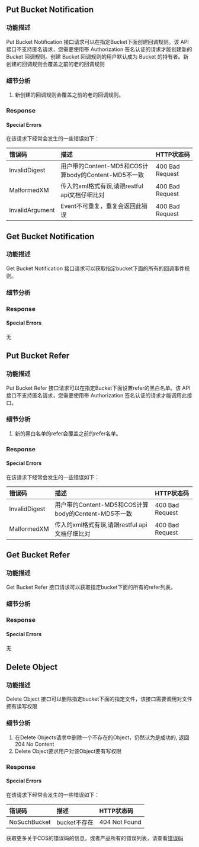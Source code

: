 ## Put Bucket Notification

### 功能描述

Put Bucket Notification 接口请求可以在指定Bucket下面创建回调规则。该 API 接口不支持匿名请求，您需要使用帯 Authorization 签名认证的请求才能创建新的 Bucket 回调规则。创建 Bucket 回调规则的用户默认成为 Bucket 的持有者。新创建的回调规则会覆盖之前的老的回调规则


### 细节分析


1. 新创建的回调规则会覆盖之前的老的回调规则。


### Response


#### Special Errors

在该请求下经常会发生的一些错误如下：

|错误码|描述|HTTP状态码|
|:--|:--|:--|
| InvalidDigest |用户带的Content-MD5和COS计算body的Content-MD5不一致| 400 Bad Request|
| MalformedXM |传入的xml格式有误,请跟restful api文档仔细比对|400 Bad Request|
| InvalidArgument |Event不可重复，重复会返回此错误| 400 Bad Request|

## Get Bucket Notification

### 功能描述

Get Bucket Notification 接口请求可以获取指定bucket下面的所有的回调事件规则。

### 细节分析

### Response


#### Special Errors

无

## Put Bucket Refer

### 功能描述

Put Bucket Refer 接口请求可以在指定Bucket下面设置refer的黑白名单。该 API 接口不支持匿名请求，您需要使用帯 Authorization 签名认证的请求才能调用此接口。


### 细节分析


1. 新的黑白名单的refer会覆盖之前的refer名单。


### Response


#### Special Errors

在该请求下经常会发生的一些错误如下：

|错误码|描述|HTTP状态码|
|:--|:--|:--|
| InvalidDigest |用户带的Content-MD5和COS计算body的Content-MD5不一致| 400 Bad Request|
| MalformedXM |传入的xml格式有误,请跟restful api文档仔细比对|400 Bad Request|


## Get Bucket Refer

### 功能描述

Get Bucket Refer 接口请求可以获取指定bucket下面的所有的refer列表。

### 细节分析

### Response


#### Special Errors

无


## Delete Object

### 功能描述

Delete Object 接口可以删除指定bucket下面的指定文件，该接口需要调用对文件拥有读写权限


### 细节分析

1.	在Delete Objects请求中删除一个不存在的Object，仍然认为是成功的, 返回204 No Content
2.  Delete Object要求用户对该Object要有写权限


### Response


#### Special Errors

在该请求下经常会发生的一些错误如下：

|错误码|描述|HTTP状态码|
|:--|:--|:--|
| NoSuchBucket |bucket不存在| 404 Not Found|


获取更多关于COS的错误码的信息，或者产品所有的错误列表，请查看[错误码](https://cloud.tencent.com/document/product/436/7730)

